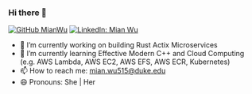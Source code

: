 ### Hi there 👋

[![GitHub MianWu](https://img.shields.io/github/followers/mianwu515?style=social)](https://github.com/mianwu515)
[![LinkedIn: Mian Wu](https://img.shields.io/badge/mianwu515-blue?style=flat-square&logo=Linkedin&logoColor=white&link=https://www.linkedin.com/in/mian-wu/)](https://www.linkedin.com/in/mian-wu/)

- 🔭 I’m currently working on building Rust Actix Microservices
- 🌱 I’m currently learning Effective Modern C++ and Cloud Computing (e.g. AWS Lambda, AWS EC2, AWS EFS, AWS ECR, Kubernetes)
- 📫 How to reach me: mian.wu515@duke.edu
- 😄 Pronouns: She | Her

<!--
**mianwu515/mianwu515** is a ✨ _special_ ✨ repository because its `README.md` (this file) appears on your GitHub profile.

Here are some ideas to get you started:

- 🔭 I’m currently working on ...
- 🌱 I’m currently learning ...
- 👯 I’m looking to collaborate on ...
- 🤔 I’m looking for help with ...
- 💬 Ask me about ...
- 📫 How to reach me: ...
- 😄 Pronouns: ...
- ⚡ Fun fact: ...


<a href="https://github.com/mianwu515">
  <img align="center" src="https://github-readme-stats.vercel.app/api/top-langs/?username=mianwu515&theme=light&hide_langs_below=1&hide=JupyterNotebook,HTML,SCSS,CSS,CMake" />
</a>

## Github Stats
[![Mian's Github Stats](https://github-readme-stats.vercel.app/api?username=mianwu515&count_private=true&theme=default&show_icons=true)](https://github.com/mianwu515)

-->
